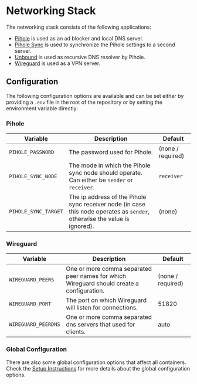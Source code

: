 
# Networking Stack

The networking stack consists of the following applications:

- [Pihole](https://hub.docker.com/r/pihole/pihole) is used as an ad blocker and local DNS server.
- [Pihole Sync](https://hub.docker.com/r/shirom/pihole-sync) is used to synchronize the Pihole settings to a second server.
- [Unbound](https://hub.docker.com/r/mvance/unbound) is used as recursive DNS resolver by Pihole.
- [Wireguard](https://hub.docker.com/r/linuxserver/wireguard) is used as a VPN server.

## Configuration

The following configuration options are available and can be set either by providing a `.env` file in the root of the repository or by setting the environment variable directly:

### Pihole

| Variable             | Description                                                                                                               | Default           |
| -------------------- | ------------------------------------------------------------------------------------------------------------------------- | ----------------- |
| `PIHOLE_PASSWORD`    | The password used for Pihole.                                                                                             | (none / required) |
| `PIHOLE_SYNC_NODE`   | The mode in which the Pihole sync node should operate. Can either be `sender` or `receiver`.                              | `receiver`        |
| `PIHOLE_SYNC_TARGET` | The ip address of the Pihole sync receiver node (in case this node operates as `sender`, otherwise the value is ignored). | (none)            |

### Wireguard

| Variable            | Description                                                                               | Default           |
| ------------------- | ----------------------------------------------------------------------------------------- | ----------------- |
| `WIREGUARD_PEERS`   | One or more comma separated peer names for which Wireguard should create a configuration. | (none / required) |
| `WIREGUARD_PORT`    | The port on which Wireguard will listen for connections.                                  | 51820             |
| `WIREGUARD_PEERDNS` | One or more comma separated dns servers that used for clients.                            | auto              |

### Global Configuration

There are also some global configuration options that affect all containers. Check the [Setup Instructions](../setup) for more details about the global configuration options.
